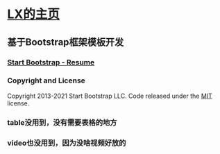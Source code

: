 # [LX的主页](dist/homepage.html)

## 基于Bootstrap框架模板开发

### [Start Bootstrap - Resume](https://startbootstrap.com/theme/resume/)

### Copyright and License

Copyright 2013-2021 Start Bootstrap LLC. Code released under the [MIT](https://github.com/StartBootstrap/startbootstrap-resume/blob/master/LICENSE) license.

### table没用到，没有需要表格的地方
### video也没用到，因为没啥视频好放的
